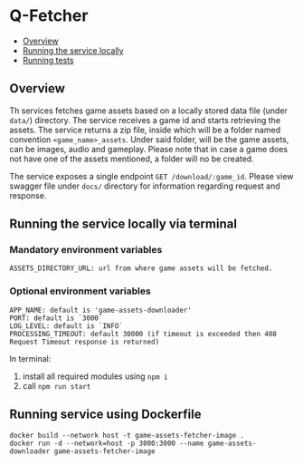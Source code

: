 # Q-Fetcher

* [Overview](#overview)
* [Running the service locally](#running-the-service-locally)
* [Running tests](#running-tests)

## Overview

Th services fetches game assets based on a locally stored data file (under `data/`) directory. The service receives a game id and starts retrieving the assets.
The service returns a zip file, inside which will be a folder named convention `<game_name>_assets`. Under said folder, will be the game assets, can be images, audio and gameplay.
Please note that in case a game does not have one of the assets mentioned, a folder will no be created.

The service exposes a single endpoint `GET /download/:game_id`. Please view swagger file under `docs/` directory for information regarding request and response.

## Running the service locally via terminal

### Mandatory environment variables

    ASSETS_DIRECTORY_URL: url from where game assets will be fetched.

### Optional environment variables

    APP_NAME: default is 'game-assets-downloader'
    PORT: default is `3000`
    LOG_LEVEL: default is `INFO`
    PROCESSING_TIMEOUT: default 30000 (if timeout is exceeded then 408 Request Timeout response is returned)

In terminal:

1. install all required modules using `npm i`
2. call `npm run start`

## Running service using Dockerfile

```shell
docker build --network host -t game-assets-fetcher-image .
docker run -d --network=host -p 3000:3000 --name game-assets-downloader game-assets-fetcher-image
```
